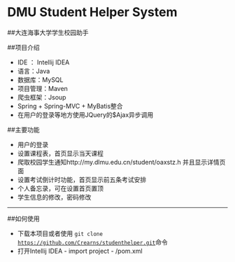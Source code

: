 # DMU Student Helper System

##大连海事大学学生校园助手



##项目介绍
* IDE ： Intellij IDEA
* 语言：Java
* 数据库：MySQL
* 项目管理：Maven
* 爬虫框架：Jsoup
* Spring + Spring-MVC + MyBatis整合
* 在用户的登录等地方使用JQuery的$Ajax异步调用


##主要功能
* 用户的登录
* 设置课程表，首页显示当天课程
* 爬取校园学生通知http://my.dlmu.edu.cn/student/oaxstz.h 并且显示详情页面
* 设置考试倒计时功能，首页显示前五条考试安排
* 个人备忘录，可在设置首页置顶
* 学生信息的修改，密码修改

---
##如何使用
* 下载本项目或者使用 <code>git clone https://github.com/Crearns/studenthelper.git</code>命令
* 打开Intellij IDEA - import project - /pom.xml

 